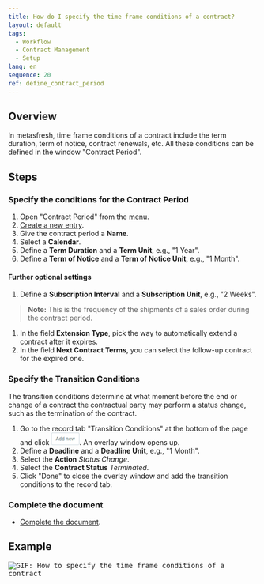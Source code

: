 ```yaml
---
title: How do I specify the time frame conditions of a contract?
layout: default
tags:
  - Workflow
  - Contract Management
  - Setup
lang: en
sequence: 20
ref: define_contract_period
---
```


## Overview
In metasfresh, time frame conditions of a contract include the term duration, term of notice, contract renewals, etc. All these conditions can be defined in the window "Contract Period".

## Steps

### Specify the conditions for the Contract Period
1. Open "Contract Period" from the [menu](Menu).
1. [Create a new entry](New_Record_Window).
1. Give the contract period a **Name**.
1. Select a **Calendar**.
1. Define a **Term Duration** and a **Term Unit**, e.g., "1 Year".
1. Define a **Term of Notice** and a **Term of Notice Unit**, e.g., "1 Month".

#### Further optional settings
1. Define a **Subscription Interval** and a **Subscription Unit**, e.g., "2 Weeks".
 >**Note:** This is the frequency of the shipments of a sales order during the contract period.

1. In the field **Extension Type**, pick the way to automatically extend a contract after it expires.
1. In the field **Next Contract Terms**, you can select the follow-up contract for the expired one.

### Specify the Transition Conditions
The transition conditions determine at what moment before the end or change of a contract the contractual party may perform a status change, such as the termination of the contract.

1. Go to the record tab "Transition Conditions" at the bottom of the page and click !["Add new"](assets/Add_New_Button.png). An overlay window opens up.
1. Define a **Deadline** and a **Deadline Unit**, e.g., "1 Month".
1. Select the **Action** *Status Change*.
1. Select the **Contract Status** *Terminated*.
1. Click "Done" to close the overlay window and add the transition conditions to the record tab.

### Complete the document
- [Complete the document](DocumentProcessingComplete).

## Example
<kbd><img src="assets/Define_contract_period.gif" alt="GIF: How to specify the time frame conditions of a contract"></kbd>
